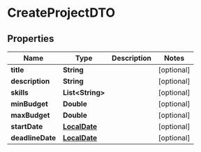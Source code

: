 # CreateProjectDTO

## Properties
Name | Type | Description | Notes
------------ | ------------- | ------------- | -------------
**title** | **String** |  |  [optional]
**description** | **String** |  |  [optional]
**skills** | **List&lt;String&gt;** |  |  [optional]
**minBudget** | **Double** |  |  [optional]
**maxBudget** | **Double** |  |  [optional]
**startDate** | [**LocalDate**](LocalDate.md) |  |  [optional]
**deadlineDate** | [**LocalDate**](LocalDate.md) |  |  [optional]
